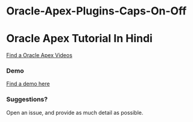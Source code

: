 # Oracle-Apex-Plugins-Caps-On-Off

# Oracle Apex Tutorial In Hindi

[Find a Oracle Apex Videos](https://www.youtube.com/channel/UCZa0SWr7cZRP4C7QjI0qQEw)

### Demo
[Find a demo here](https://apex.oracle.com/pls/apex/f?p=12029:18)
### Suggestions?
Open an issue, and provide as much detail as possible.
